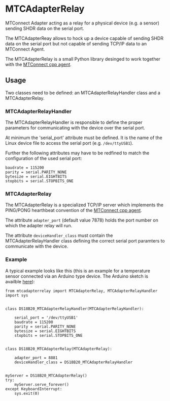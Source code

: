 # MTCAdapterRelay
MTConnect Adapter acting as a relay for a physical device (e.g. a sensor) sending SHDR data on the serial port.

The MTCAdapterReay allows to hock up a device capable of sending SHDR data on the serial port but
not capable of sending TCP/IP data to an MTConnect Agent.

The MTCAdapterRelay is a small Python library desinged to work together with the [MTConnect cpp agent](https://github.com/mtconnect/cppagent).

## Usage
Two classes need to be defined: an MTCAdapterRelayHandler class and a MTCAdapterRelay.

### MTCAdapterRelayHandler
The MTCAdapterRelayHandler is responsible to define the proper parameters for communicating with the
device over the serial port.

At minimum the 'serial_port' attribute must be defined. It is the name of the Linux device file
to access the serial port (e.g. `/dev/ttyUSB1`).

Further the following attributes may have to be redfined to match the configuration of the used serial port:
```
baudrate = 115200
parity = serial.PARITY_NONE
bytesize = serial.EIGHTBITS
stopbits = serial.STOPBITS_ONE
```

### MTCAdapterRelay
The MTCAdapterRelay is a specialized TCP/IP server which implements the PING/PONG hearthbeat convention of 
the [MTConnect cpp agent](https://github.com/mtconnect/cppagent).

The attribute `adapter_port` (default value 7878) holds the port number on which the adapter relay will run.

The attribute `deviceHandler_class` must contain the MTCAdapterRelayHandler class defining the correct
serial port paramters to communicate with the device.

### Example
A typical example looks like this 
(this is an example for a temperature sensor connected via an Arduino type device.
The Arduino sketch is availble [here](/arduino)):
```
from mtcadapterrelay import MTCAdapterRelay, MTCAdapterRelayHandler
import sys


class DS18B20_MTCAdapterRelayHandler(MTCAdapterRelayHandler):
    
    serial_port = '/dev/ttyUSB1'
    baudrate = 115200
    parity = serial.PARITY_NONE
    bytesize = serial.EIGHTBITS
    stopbits = serial.STOPBITS_ONE


class DS18B20_MTCAdapterRelay(MTCAdapterRelay):
    
    adapter_port = 8881
    deviceHandler_class = DS18B20_MTCAdapterRelayHandler

    
myServer = DS18B20_MTCAdapterRelay()
try:
    myServer.serve_forever()
except KeyboardInterrupt:
    sys.exit(0)
```
